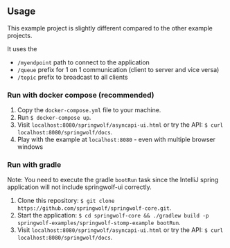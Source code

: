 ## Usage

This example project is slightly different compared to the other example projects.

It uses the
- `/myendpoint` path to connect to the application
- `/queue` prefix for 1 on 1 communication (client to server and vice versa)
- `/topic` prefix to broadcast to all clients

### Run with docker compose (recommended)
1. Copy the `docker-compose.yml` file to your machine.
2. Run `$ docker-compose up`.
3. Visit `localhost:8080/springwolf/asyncapi-ui.html` or try the API: `$ curl localhost:8080/springwolf/docs`.
4. Play with the example at `localhost:8080` - even with multiple browser windows

### Run with gradle
Note: You need to execute the gradle `bootRun` task since the IntelliJ spring application will not include springwolf-ui correctly.

1. Clone this repository: `$ git clone https://github.com/springwolf/springwolf-core.git`.
2. Start the application: `$ cd springwolf-core && ./gradlew build -p springwolf-examples/springwolf-stomp-example bootRun`.
3. Visit `localhost:8080/springwolf/asyncapi-ui.html` or try the API: `$ curl localhost:8080/springwolf/docs`.
